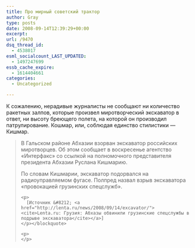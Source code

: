 ```yaml
---
title: Про мирный советский трактор
author: Gray
type: posts
date: 2008-09-14T12:39:29+00:00
excerpt:
url: /9470
dsq_thread_id:
  - 4538017
esml_socialcount_LAST_UPDATED:
  - 1497247699
essb_cache_expire:
  - 1614404661
categories:
  - Uncategorized

---
```








К сожалению, нерадивые журналисты не сообщают ни количество ракетных залпов, которые произвел миротворческий экскаватор в ответ, ни высоту бреющего полета, на которой он производил патрулирование. Кошмар, или, соблюдая единство стилистики &#8212; Кишмар.

<blockquote cite="http://lenta.ru/news/2008/09/14/excavator/">
  <p>
    В Гальском районе Абхазии взорван экскаватор российских миротворцев. Об этом сообщает в воскресенье агентство &#171;Интерфакс&#187; со ссылкой на полномочного представителя президента Абхазии Руслана Кишмарию.
  </p>
  
  <p>
    <p>
      По словам Кишмарии, экскаватор подорвался на радиоуправляемом фугасе. Полпред назвал взрыв экскаватора &#171;провокацией грузинских спецслужб&#187;.
    </p>
    
    <p>
      [Источник &#8212; <a href="http://lenta.ru/news/2008/09/14/excavator/"><cite>Lenta.ru: Грузия: Абхазы обвинили грузинские спецслужбы в подрыве экскаватора</cite></a>]
    </p></blockquote> 
    
    <p>
    </p>